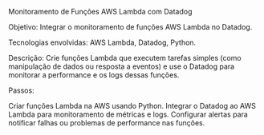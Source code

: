 Monitoramento de Funções AWS Lambda com Datadog

Objetivo: Integrar o monitoramento de funções AWS Lambda no Datadog.

Tecnologias envolvidas: AWS Lambda, Datadog, Python.

Descrição: Crie funções Lambda que executem tarefas simples (como manipulação de dados ou resposta a eventos) e use o Datadog para monitorar a performance e os logs dessas funções.

Passos:

Criar funções Lambda na AWS usando Python.
Integrar o Datadog ao AWS Lambda para monitoramento de métricas e logs.
Configurar alertas para notificar falhas ou problemas de performance nas funções.
